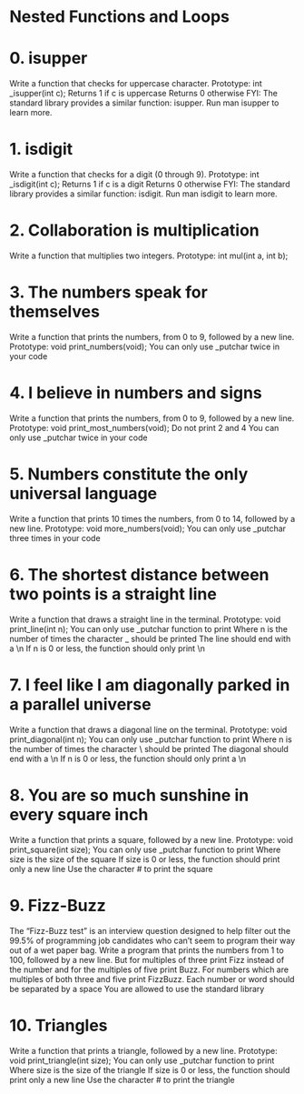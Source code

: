 # Nested Functions and Loops

# 0. isupper 
Write a function that checks for uppercase character.
    Prototype: int _isupper(int c);
    Returns 1 if c is uppercase
    Returns 0 otherwise
FYI: The standard library provides a similar function: isupper. Run man isupper to learn more.

# 1. isdigit 
Write a function that checks for a digit (0 through 9).
    Prototype: int _isdigit(int c);
    Returns 1 if c is a digit
    Returns 0 otherwise
FYI: The standard library provides a similar function: isdigit. Run man isdigit to learn more.

# 2. Collaboration is multiplication 
Write a function that multiplies two integers.
    Prototype: int mul(int a, int b);

# 3. The numbers speak for themselves 
Write a function that prints the numbers, from 0 to 9, followed by a new line.
    Prototype: void print_numbers(void);
    You can only use _putchar twice in your code

# 4. I believe in numbers and signs 
Write a function that prints the numbers, from 0 to 9, followed by a new line.
    Prototype: void print_most_numbers(void);
    Do not print 2 and 4
    You can only use _putchar twice in your code

# 5. Numbers constitute the only universal language 
Write a function that prints 10 times the numbers, from 0 to 14, followed by a new line.
    Prototype: void more_numbers(void);
    You can only use _putchar three times in your code

# 6. The shortest distance between two points is a straight line 
Write a function that draws a straight line in the terminal.
    Prototype: void print_line(int n);
    You can only use _putchar function to print
    Where n is the number of times the character _ should be printed
    The line should end with a \n
    If n is 0 or less, the function should only print \n

# 7. I feel like I am diagonally parked in a parallel universe 
Write a function that draws a diagonal line on the terminal.
    Prototype: void print_diagonal(int n);
    You can only use _putchar function to print
    Where n is the number of times the character \ should be printed
    The diagonal should end with a \n
    If n is 0 or less, the function should only print a \n

# 8. You are so much sunshine in every square inch 
Write a function that prints a square, followed by a new line.
    Prototype: void print_square(int size);
    You can only use _putchar function to print
    Where size is the size of the square
    If size is 0 or less, the function should print only a new line
    Use the character # to print the square

# 9. Fizz-Buzz 
The “Fizz-Buzz test” is an interview question designed to help filter out the 99.5% of programming job candidates who can’t seem to program their way out of a wet paper bag.
Write a program that prints the numbers from 1 to 100, followed by a new line. But for multiples of three print Fizz instead of the number and for the multiples of five print Buzz. For numbers which are multiples of both three and five print FizzBuzz.
    Each number or word should be separated by a space
    You are allowed to use the standard library

# 10. Triangles 
Write a function that prints a triangle, followed by a new line.
    Prototype: void print_triangle(int size);
    You can only use _putchar function to print
    Where size is the size of the triangle
    If size is 0 or less, the function should print only a new line
    Use the character # to print the triangle

